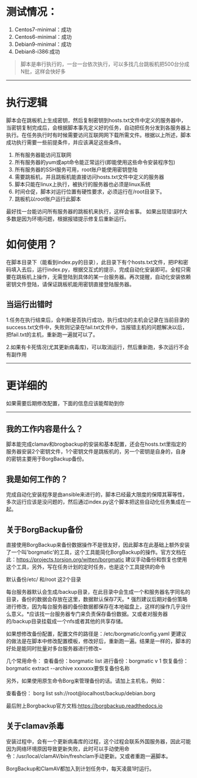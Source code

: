 # 测试情况：
1. Centos7-minimal：成功
2. Centos6-minimal：成功
3. Debian9-minimal：成功
4. Debian8-i386:成功

> 脚本是串行执行的，一台一台依次执行，可以多找几台跳板机把500台分成N批，这样会快好多

----------------
# 执行逻辑
脚本会在跳板机上生成密钥，然后复制密钥到hosts.txt文件中定义的服务器中，当密钥复制完成后，会根据脚本事先定义好的任务，自动把任务分发到各服务器上执行。在任务执行时有时候需要访问互联网网下载所需文件。根据以上所述，脚本成功执行需要一些前提条件，并应该满足这些条件。
1. 所有服务器能访问互联网
2. 所有服务器的yum或apt命令能正常运行(即能使用这些命令安装程序包)
3. 所有服务器的SSH服务可用，root账户能使用密钥登陆
4. 需要跳板机，并且跳板机能直接访问hosts.txt文件中定义的服务器
5. 脚本只能在linux上执行，被执行的服务器也必须是linux系统
6. 时间仓促，脚本对运行位置有硬性要求，必须运行在/root目录下。
7. 跳板机以root账户运行此脚本

最好找一台能访问所有服务器的跳板机来执行，这样会省事。
如果出现错误时大多数是因为环境问题，根据报错提示修复后重新运行。



# 如何使用？
在脚本目录下（能看到index.py的目录），此目录下有个hosts.txt文件，把IP和密码填入去后，运行index.py，根据交互式的提示，完成自动化安装即可。全程只需要在跳板机上操作，无需登陆到具体的某一台服务器。再次提醒，自动化安装依赖密钥文件登陆，请保证跳板机能用密钥直接登陆服务器。

## 当运行出错时

1.任务在执行结束后，会判断是否执行成功，执行成功的主机会记录在当前目录的success.txt文件中，失败则记录在fail.txt文件中，当报错主机的问题解决以后，把fail.txt的主机，重新跑一遍就可以了。

2.如果有卡死情况(尤其更新病毒库)，可以取消运行，然后重新跑，多次运行不会有副作用



*******************************************************************************************************
# 更详细的
如果需要后期修改配置，下面的信息应该能帮助到你
**************
## 我的工作内容是什么？
脚本能完成clamav和brogbackup的安装和基本配置，还会在hosts.txt里指定的服务器安装2个密钥文件，1个密钥文件是跳板机的，另一个密钥是自身的，自身的密钥主要用于BorgBackup备份。



## 我是如何工作的？


完成自动化安装程序是由ansible来进行的，脚本已经最大限度的保障其幂等性，多次运行应该是没问题的，然后通过index.py这个脚本把这些自动化任务集成在一起。




## 关于BorgBackup备份

直接使用BorgBackup来备份数据操作不是很友好，因此脚本在此基础上额外安装了一个叫'borgmatic'的工具，这个工具能简化BorgBackup的操作。官方文档在此：https://projects.torsion.org/witten/borgmatic
建议手动备份和恢复也使用这个工具，另外，写在任务计划的定时任务，也是这个工具提供的命令

默认备份/etc/ 和/root 这2个目录

每台服务器默认会生成/backup目录，在此目录中会生成一个和服务器名字同名的目录，备份的数据会存放在这里，数据默认保存7天。* 强烈建议后期对备份策略进行修改，因为每台服务器的备份数据都保存在本地磁盘上，这样的操作几乎没什么意义。*应该找一台服务器专门来负责保存备份数据。又或者对服务器的/backup目录挂载成一个nfs或者其他的共享存储。

如果想修改备份配置，配置文件的路径是：/etc/borgmatic/config.yaml
更建议的做法是在脚本中修改配置模板，修改好后，重新跑一遍。结果是一样的，脚本的好处是能同时批量对多台服务器进行修改~


几个常用命令：
查看备份：borgmatic list
进行备份：borgmatic v 1
恢复备份：borgmatic extract --archive xxxxxxx要恢复备份名称

另外，如果使用原生命令Borg来管理备份的话。请加上主机名，例如：

查看备份：
borg list ssh://root@localhost/backup/debian.borg

最后附上Borgbackup官方文档:https://borgbackup.readthedocs.io


## 关于clamav杀毒

安装过程中，会有一个更新病毒库的过程，这个过程会联系外国服务器，因此可能因为网络环境原因导致更新失败，此时可以手动使用命令：/usr/local/clamAV/bin/freshclam手动更新。又或者重跑一遍脚本。



BorgBackup和ClamAV都加入到计划任务中，每天凌晨1时运行。